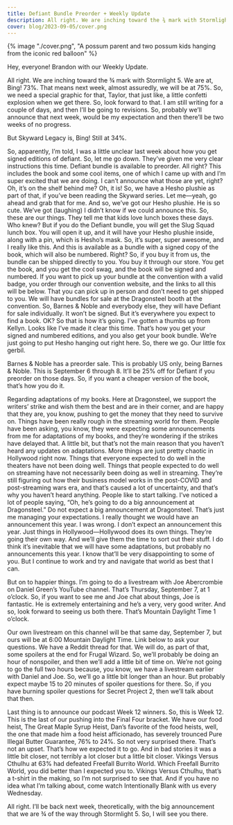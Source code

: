 ```yaml
---
title: Defiant Bundle Preorder + Weekly Update
description: All right. We are inching toward the ¾ mark with Stormlight 5. We are at, Bing! 73%.
cover: blog/2023-09-05/cover.png
---
```


{% image "./cover.png", "A possum parent and two possum kids hanging from the iconic red balloon" %}

Hey, everyone! Brandon with our Weekly Update.

All right. We are inching toward the ¾ mark with Stormlight 5. We are at, Bing! 73%. That means next week, almost assuredly, we will be at 75%. So, we need a special graphic for that, Taylor, that just like, a little confetti explosion when we get there. So, look forward to that. I am still writing for a couple of days, and then I’ll be going to revisions. So, probably we’ll announce that next week, would be my expectation and then there’ll be two weeks of no progress.

But Skyward Legacy is, Bing! Still at 34%.

So, apparently, I’m told, I was a little unclear last week about how you get signed editions of defiant. So, let me go down. They’ve given me very clear instructions this time. Defiant bundle is available to preorder. All right? This includes the book and some cool items, one of which I came up with and I’m super excited that we are doing. I can’t announce what those are yet, right? Oh, it’s on the shelf behind me? Oh, it is! So, we have a Hesho plushie as part of that, if you’ve been reading the Skyward series. Let me—yeah, go ahead and grab that for me. And so, we’ve got our Hesho plushie. He is so cute. We’ve got (laughing) I didn’t know if we could announce this. So, these are our things. They tell me that kids love lunch boxes these days. Who knew? But if you do the Defiant bundle, you will get the Slug Squad lunch box. You will open it up, and it will have your Hesho plushie inside, along with a pin, which is Hesho’s mask. So, it’s super, super awesome, and I really like this. And this is available as a bundle with a signed copy of the book, which will also be numbered. Right? So, if you buy it from us, the bundle can be shipped directly to you. You buy it through our store. You get the book, and you get the cool swag, and the book will be signed and numbered. If you want to pick up your bundle at the convention with a valid badge, you order through our convention website, and the links to all this will be below. That you can pick up in person and don’t need to get shipped to you. We will have bundles for sale at the Dragonsteel booth at the convention. So, Barnes & Noble and everybody else, they will have Defiant for sale individually. It won’t be signed. But it’s everywhere you expect to find a book. OK? So that is how it’s going. I’ve gotten a thumbs up from Kellyn. Looks like I’ve made it clear this time. That’s how you get your signed and numbered editions, and you also get your book bundle. We’re just going to put Hesho hanging out right here. So, there we go. Our little fox gerbil.

Barnes & Noble has a preorder sale. This is probably US only, being Barnes & Noble. This is September 6 through 8. It’ll be 25% off for Defiant if you preorder on those days. So, if you want a cheaper version of the book, that’s how you do it.

Regarding adaptations of my books. Here at Dragonsteel, we support the writers’ strike and wish them the best and are in their corner, and are happy that they are, you know, pushing to get the money that they need to survive on. Things have been really rough in the streaming world for them. People have been asking, you know, they were expecting some announcements from me for adaptations of my books, and they’re wondering if the strikes have delayed that. A little bit, but that’s not the main reason that you haven’t heard any updates on adaptations. More things are just pretty chaotic in Hollywood right now. Things that everyone expected to do well in the theaters have not been doing well. Things that people expected to do well on streaming have not necessarily been doing as well in streaming. They’re still figuring out how their business model works in the post-COVID and post-streaming wars era, and that’s caused a lot of uncertainty, and that’s why you haven’t heard anything. People like to start talking. I’ve noticed a lot of people saying, “Oh, he’s going to do a big announcement at Dragonsteel.” Do not expect a big announcement at Dragonsteel. That’s just me managing your expectations. I really thought we would have an announcement this year. I was wrong. I don’t expect an announcement this year. Just things in Hollywood—Hollywood does its own things. They’re going their own way. And we’ll give them the time to sort out their stuff. I do think it’s inevitable that we will have some adaptations, but probably no announcements this year. I know that’ll be very disappointing to some of you. But I continue to work and try and navigate that world as best that I can.

But on to happier things. I’m going to do a livestream with Joe Abercrombie on Daniel Green’s YouTube channel. That’s Thursday, September 7, at 1 o’clock. So, if you want to see me and Joe chat about things, Joe is fantastic. He is extremely entertaining and he’s a very, very good writer. And so, look forward to seeing us both there. That’s Mountain Daylight Time 1 o’clock.

Our own livestream on this channel will be that same day, September 7, but ours will be at 6:00 Mountain Daylight Time. Link below to ask your questions. We have a Reddit thread for that. We will do, as part of that, some spoilers at the end for Frugal Wizard. So, we’ll probably be doing an hour of nonspoiler, and then we’ll add a little bit of time on. We’re not going to go the full two hours because, you know, we have a livestream earlier with Daniel and Joe. So, we’ll go a little bit longer than an hour. But probably expect maybe 15 to 20 minutes of spoiler questions for there. So, if you have burning spoiler questions for Secret Project 2, then we’ll talk about that then.

Last thing is to announce our podcast Week 12 winners. So, this is Week 12. This is the last of our pushing into the Final Four bracket. We have our food heist, The Great Maple Syrup Heist, Dan’s favorite of the food heists, well, the one that made him a food heist afficionado, has severely trounced Pure Illegal Butter Guarantee, 76% to 24%. So not very surprised there. That’s not an upset. That’s how we expected it to go. And in bad stories it was a little bit closer, not terribly a lot closer but a little bit closer. Vikings Versus Cthulhu at 63% had defeated Freefall Burrito World. Which Freefall Burrito World, you did better than I expected you to. Vikings Versus Cthulhu, that’s a t-shirt in the making, so I’m not surprised to see that. And if you have no idea what I’m talking about, come watch Intentionally Blank with us every Wednesday.

All right. I’ll be back next week, theoretically, with the big announcement that we are ¾ of the way through Stormlight 5. So, I will see you there.
